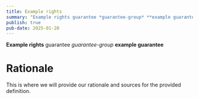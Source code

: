 ```yaml
---
title: Example rights
summary: "Example rights guarantee *guarantee-group* **example guarantee**"
publish: true
pub-date: 2025-01-20
---
```


**Example rights** guarantee *guarantee-group* **example guarantee**

# Rationale

This is where we will provide our rationale and sources for the provided definition.
